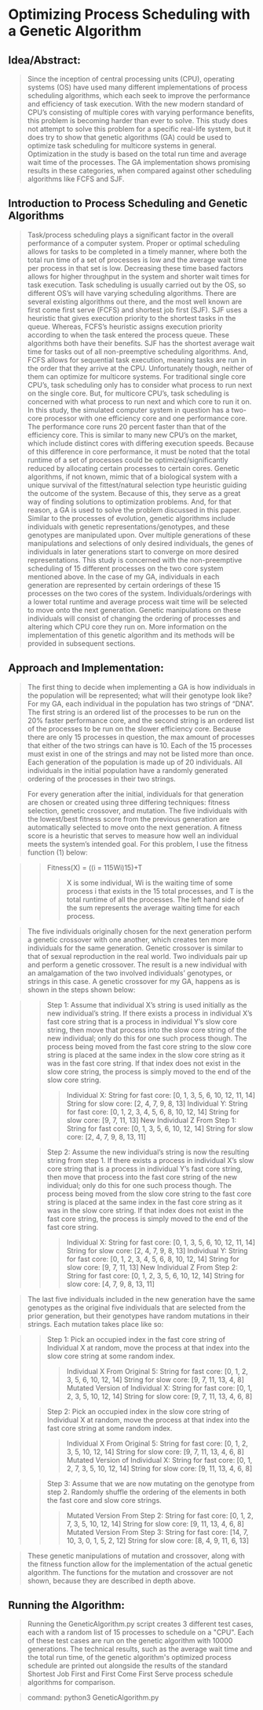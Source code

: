 # Optimizing Process Scheduling with a Genetic Algorithm

## Idea/Abstract:
> Since the inception of central processing units (CPU), operating systems (OS) have used many different implementations of process scheduling algorithms, which each seek to improve the performance and efficiency of task execution. With the new modern standard of CPU’s consisting of multiple cores with varying performance benefits, this problem is becoming harder than ever to solve. This study does not attempt to solve this problem for a specific real-life system, but it does try to show that genetic algorithms (GA) could be used to optimize task scheduling for multicore systems in general. Optimization in the study is based on the total run time and average wait time of the processes. The GA implementation shows promising results in these categories, when compared against other scheduling algorithms like FCFS and SJF. 

## Introduction to Process Scheduling and Genetic Algorithms
>Task/process scheduling plays a significant factor in the overall performance of a computer system. Proper or optimal scheduling allows for tasks to be completed in a timely manner, where both the total run time of a set of processes is low and the average wait time per process in that set is low. Decreasing these time based factors allows for higher throughput in the system and shorter wait times for task execution. Task scheduling is usually carried out by the OS, so different OS’s will have varying scheduling algorithms. There are several existing algorithms out there, and the most well known are first come first serve (FCFS) and shortest job first (SJF). SJF uses a heuristic that gives execution priority to the shortest tasks in the queue. Whereas, FCFS’s heuristic assigns execution priority according to when the task entered the process queue. These algorithms both have their benefits. SJF has the shortest average wait time for tasks out of all non-preemptive scheduling algorithms. And, FCFS allows for sequential task execution, meaning tasks are run in the order that they arrive at the CPU. Unfortunately though, neither of them can optimize for multicore systems. For traditional single core CPU’s, task scheduling only has to consider what process to run next on the single core. But, for multicore CPU’s, task scheduling is concerned with what process to run next and which core to run it on. In this study, the simulated computer system in question has a two-core processor with one efficiency core and one performance core. The performance core runs 20 percent faster than that of the efficiency core. This is similar to many new CPU’s on the market, which include distinct cores with differing execution speeds. Because of this difference in core performance, it must be noted that the total runtime of a set of processes could be optimized/significantly reduced by allocating certain processes to certain cores. 
> Genetic algorithms, if not known, mimic that of a biological system with a unique survival of the fittest/natural selection type heuristic guiding the outcome of the system. Because of this, they serve as a great way of finding solutions to optimization problems. And, for that reason, a GA is used to solve the problem discussed in this paper. Similar to the processes of evolution, genetic algorithms include individuals with genetic representations/genotypes, and these genotypes are manipulated upon. Over multiple generations of these manipulations and selections of only desired individuals, the genes of individuals in later generations start to converge on more desired representations. This study is concerned with the non-preemptive scheduling of 15 different processes on the two core system mentioned above. In the case of my GA, individuals in each generation are represented by certain orderings of these 15 processes on the two cores of the system. Individuals/orderings with a lower total runtime and average process wait time will be selected to move onto the next generation. Genetic manipulations on these individuals will consist of changing the ordering of processes and altering which CPU core they run on. More information on the implementation of this genetic algorithm and its methods will be provided in subsequent sections.

## Approach and Implementation:

> The first thing to decide when implementing a GA is how individuals in the population will be represented; what will their genotype look like? For my GA, each individual in the population has two strings of “DNA”. The first string is an ordered list of the processes to be run on the 20% faster performance core, and the second string is an ordered list of the processes to be run on the slower efficiency core. Because there are only 15 processes in question, the max amount of processes that either of the two strings can have is 10. Each of the 15 processes must exist in one of the strings and may not be listed more than once. Each generation of the population is made up of 20 individuals. All individuals in the initial population have a randomly generated ordering of the processes in their two strings.

> For every generation after the initial, individuals for that generation are chosen or created using three differing techniques: fitness selection, genetic crossover, and mutation. The five individuals with the lowest/best fitness score from the previous generation are automatically selected to move onto the next generation. A fitness score is a heuristic that serves to measure how well an individual meets the system’s intended goal. For this problem, I use the fitness function (1) below:

>> Fitness(X) = ((i = 115Wi)15)+T
>>> X is some individual, Wi is the waiting time of some process i that exists in the 15 total processes, and T is the total runtime of all the processes. The left hand side of the sum represents the average waiting time for each process.

> The five individuals originally chosen for the next generation perform a genetic crossover with one another, which creates ten more individuals for the same generation. Genetic crossover is similar to that of sexual reproduction in the real world. Two individuals pair up and perform a genetic crossover. The result is a new individual with an amalgamation of the two involved individuals’ genotypes, or strings in this case. A genetic crossover for my GA, happens as is shown in the steps shown below:

>> Step 1: Assume that individual X’s string is used initially as the new individual’s string. If there exists a process in individual X’s fast core string that is a process in individual Y’s slow core string, then move that process into the slow core string of the new individual; only do this for one such process though. The process being moved from the fast core string to the slow core string is placed at the same index in the slow core string as it was in the fast core string. If that index does not exist in the slow core string, the process is simply moved to the end of the slow core string.
>>> Individual X:
>>>String for fast core: [0, 1, 3, 5, 6, 10, 12, 11, 14]
>>>String for slow core: [2, 4, 7, 9, 8, 13]
>>>Individual Y:
>>>String for fast core: [0, 1, 2, 3, 4, 5, 6, 8, 10, 12, 14]
>>>String for slow core: [9, 7, 11, 13]
>>>New Individual Z From Step 1:
>>>String for fast core: [0, 1, 3, 5, 6, 10, 12, 14]
>>>String for slow core: [2, 4, 7, 9, 8, 13, 11]

>> Step 2: Assume the new individual’s string is now the resulting string from step 1. If there exists a process in individual X’s slow core string that is a process in individual Y’s fast core string, then move that process into the fast core string of the new individual; only do this for one such process though. The process being moved from the slow core string to the fast core string is placed at the same index in the fast core string as it was in the slow core string. If that index does not exist in the fast core string, the process is simply moved to the end of the fast core string.
>>>Individual X:
>>>String for fast core: [0, 1, 3, 5, 6, 10, 12, 11, 14]
>>>String for slow core: [2, 4, 7, 9, 8, 13]
>>>Individual Y:
>>>String for fast core: [0, 1, 2, 3, 4, 5, 6, 8, 10, 12, 14]
>>>String for slow core: [9, 7, 11, 13]
>>>New Individual Z From Step 2:
>>>String for fast core: [0, 1, 2, 3, 5, 6, 10, 12, 14]
>>>String for slow core: [4, 7, 9, 8, 13, 11]

> The last five individuals included in the new generation have the same genotypes as the original five individuals that are selected from the prior generation, but their genotypes have random mutations in their strings. Each mutation takes place like so:

>>Step 1: Pick an occupied index in the fast core string of Individual X at random, move the process at that index into the slow core string at some random index.
>>>Individual X From Original 5:
>>>String for fast core: [0, 1, 2, 3, 5, 6, 10, 12, 14]
>>>String for slow core: [9, 7, 11, 13, 4, 8]
>>>Mutated Version of Individual X:
>>>String for fast core: [0, 1, 2, 3, 5, 10, 12, 14]
>>>String for slow core: [9, 7, 11, 13, 4, 6, 8]

>> Step 2: Pick an occupied index in the slow core string of Individual X at random, move the process at that index into the fast core string at some random index.
>>>Individual X From Original 5:
>>>String for fast core: [0, 1, 2, 3, 5, 10, 12, 14]
>>>String for slow core: [9, 7, 11, 13, 4, 6, 8]
>>>Mutated Version of Individual X:
>>>String for fast core: [0, 1, 2, 7, 3, 5, 10, 12, 14]
>>>String for slow core: [9, 11, 13, 4, 6, 8]

>> Step 3: Assume that we are now mutating on the genotype from step 2. Randomly shuffle the ordering of the elements in both the fast core and slow core strings.
>>>Mutated Version From Step 2:
>>>String for fast core: [0, 1, 2, 7, 3, 5, 10, 12, 14]
>>>String for slow core: [9, 11, 13, 4, 6, 8]
>>>Mutated Version From Step 3:
>>>String for fast core: [14, 7, 10, 3, 0, 1, 5, 2, 12]
>>>String for slow core: [8, 4, 9, 11, 6, 13]

> These genetic manipulations of mutation and crossover, along with the fitness function allow for the implementation of the actual genetic algorithm. The functions for the mutation and crossover are not shown, because they are described in depth above.

## Running the Algorithm:
> Running the GeneticAlgorithm.py script creates 3 different test cases, each with a random list of 15 processes to schedule on a "CPU". Each of these test cases are run on the genetic algorithm with 10000  generations. The technical results, such as the average wait time and the total run time, of the genetic algorithm's optimized process schedule are printed out alongside the results of the standard Shortest Job First and First Come First Serve process schedule algorithms for comparison. 

> command: python3 GeneticAlgorithm.py 
